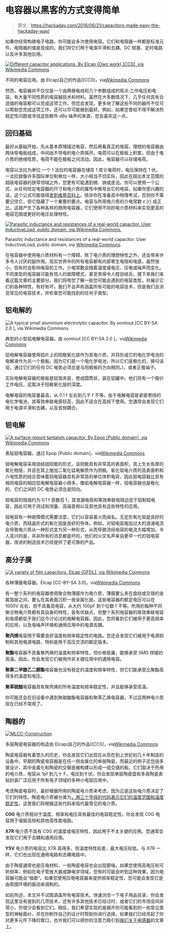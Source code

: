 # 电容器以黑客的方式变得简单

> 原文：<https://hackaday.com/2016/06/21/capacitors-made-easy-the-hackaday-way/>

如果你经常构建电子电路，你可能会多次使用电容。它们和电阻器一样都是标准元件，电阻器的值是现成的。我们将它们用于电源平滑和去耦、DC 阻塞、定时电路以及许多其他应用。

[![Different capacitor applications. By Elcap (Own work) [CC0], via Wikimedia Commons](img/6c9357be179e679d31d2c99152311adf.png)](https://hackaday.com/wp-content/uploads/2016/06/capacitors-overlapping-applications.png) 

不同的电容应用。由 Elcap(自己的作品)[CC0]，via[Wikimedia Commons](https://commons.wikimedia.org/wiki/File:Capacitors-Overlapping-Applications.png)

然而，电容器并不仅仅是一个由两根电线和几个参数组成的斑点:工作电压和电容。有大量不同性质的电容器技术和材料。虽然在大多数情况下，几乎任何具有合适值的电容都可以完成这项工作，但您会发现，更多地了解这些不同的器件不仅可以帮助您完成这项工作，还可以尽可能做到最好。例如，如果您曾经不得不解决热稳定性问题或寻找这些额外 dBs 噪声的来源，您会喜欢这一点。

## 回归基础

最好从基础开始，先从基本原理描述电容，然后再看真正的电容。理想的电容器由两块导电板组成，中间由不导电的电介质隔开。电荷可以在极板上积累，但由于电介质的绝缘性质，电荷不能在极板之间流动。因此，电容器可以存储电荷。

电容以法拉为单位:一个 1 法拉的电容器在储存 1 库仑电荷时，电压保持在 1 伏。一法拉就像许多国际单位制单位一样，大小相当不切实际，因此在超出本文范围的超级电容器的狭窄领域之外，您更有可能遇到微、纳或皮法。你可以使用一个公式，从任何给定电容器的尺寸和电介质的属性中推导出它的电容，如果你感兴趣的话，这个公式可能值得[发到维基百科上](https://en.wikipedia.org/wiki/Capacitance#Capacitors)。除非你在准备高中物理考试，否则你不需要记住它，但它隐藏了一个重要的要点。电容与所用电介质的介电常数 *ε* [r] 成正比，这就产生了各种各样的商用电容器，它们使用不同的电介质材料来实现更高的电容范围或更好的电压处理特性。

[![Parasitic inductance and resistances of a real-world capacitor. User InductiveLoad, public domain, via Wikimedia Commons.](img/21b4c7abc980ca96b9d4b8d5df885593.png)](https://hackaday.com/wp-content/uploads/2016/06/electrolytic_capacitor_model-svg1.png)

Parasitic inductance and resistances of a real-world capacitor. User InductiveLoad, public domain, via [Wikimedia Commons](https://commons.wikimedia.org/wiki/File:Electrolytic_capacitor_model.svg).

在电容器中使用电介质材料有一个障碍，除了电介质的理想特性之外，还会带来许多令人讨厌的副作用。现实世界中的所有电容都有内部寄生电阻和电感，虽然很小，但有时会影响电容的工作。介电常数会随着温度或电压、压电或噪声而变化。不同类型的电容器可能有惊人的故障模式，甚至贵得令人瞠目结舌。接下来我们来看这篇文章的主要部分，我们将带您了解一些您可能会遇到的电容类型，并展示它们的各种特性，有好有坏。我们不会声称涵盖所有可能的电容技术，但是我们会浏览常见的电容技术，并检查您可能找到的任何子类型。

## 铝电解的

![A typical small aluminium electrolytic capacitor. By oomlout [CC BY-SA 2.0 ], via Wikimedia Commons](img/bfe288b66697d366b00d616f6cf9a47f.png)

典型的小型铝电解电容器。由 oomlout [CC BY-SA 2.0 ]，via[Wikimedia Commons](https://commons.wikimedia.org/wiki/File:CAPE-TH-X-UF470-VA_(16236695369).jpg?uselang=en-gb)

铝电解电容器使用铝片上的阳极氧化层作为其电介质，并将形成它的电化学电池的电解液作为另一个极板。因为它们是一个电化学电池，所以它们是极化的，换句话说，通过它们的任何 DC 电势必须总是与阳极板的方向相同。)，或者正极端子。

实际电解电容器的极板是铝箔夹层，卷成圆筒状，装在铝罐中。他们将有一个报价工作电压，这取决于阳极氧化层的深度。

电解电容的电容量最高，从 0.1 f 左右到几千 f 不等。由于电解电容是紧密卷绕的电化学电池，其等效串联电感较高，因此不适合在高频下使用。您通常会发现它们用于电源平滑和去耦，以及音频耦合。

## 钽电解

[![A surface-mount tantalum capacitor. By Epop [Public domain], via Wikimedia Commons](img/fe25afbc1826dbec61c51e3fa5d88606.png)](https://hackaday.com/wp-content/uploads/2016/06/618px-cms_tantalum_capacitor.jpg) 

表贴钽电容器。通过 Epop [Public domain]，via[Wikimedia Commons](https://commons.wikimedia.org/wiki/File:CMS_tantalum_capacitor.JPG?uselang=en-gb)

钽电解电容采用烧结钽阳极的形式，该阳极具有非常高的表面积，其上生长有厚的氧化物层，并且在其上施加二氧化锰电解质作为阴极。氧化钽电介质的高表面积和介电性质的结合意味着钽电容器具有非常高的单位体积电容，因此钽电容器比具有相同电容的相应铝电解电容器小得多。像铝电解电容器一样，钽电容器也是极化的，它们之间的 DC 电势必须总是同向。

钽电容的阻值约为 0.1 f 至数百 f，其泄漏电阻和等效串联电阻远低于铝制钽电容，因此可用于测试和测量、高端音频以及其他具有这些特性的应用。

钽电容有一种故障模式需要注意，它们以容易着火而闻名。无定形氧化钽是良好的电介质，而结晶形式的氧化钽是良好的导体。例如，对钽电容施加过大的浪涌电流会导致电介质从一种形式变为另一种形式，从而导致流经电容的电流大幅增加。令人高兴的是，并非所有的消息都是坏的，他们的火灾名声来自更早一代的钽电容器，改进的制造技术已经提供了更可靠的产品。

## 高分子膜

[![A variety of film capacitors. Elcap [GFDL], via Wikimedia Commons](img/d935ef2dcee0959914a9221177fcb4cd.png)](https://hackaday.com/wp-content/uploads/2016/06/640px-wiki-folkos-p1090317-1.jpg) 

各种薄膜电容器。Elcap [CC-BY-SA 3.0]，via[Wikimedia Commons](https://commons.wikimedia.org/wiki/File:Wiki-Folkos-P1090317-1.jpg)

有一整个系列的电容器使用聚合物薄膜作为电介质，薄膜要么夹在盘绕或交错的金属箔层之间，要么在其表面沉积一层金属化层。这些电容器的额定电压可以在 1000V 左右，但不具备高电容，从大约 100pF 到个位数 f 不等。所用的每种不同聚合物电介质都有其自身的特性，各有优缺点，但整个系列电容器的等效串联电容和电感都低于我们迄今讨论过的电解电容器。因此，您将看到它们被用于更高频率的应用，以及电噪声环境和通用应用中的电源去耦。

**聚丙烯**电容用于需要良好温度和频率稳定性的电路。您还会发现它们被用于电源抑制和其他电源电路，特别是用于高压交流的额定版本。

**聚酯**电容器不具备聚丙烯的温度和频率特性，但价格低廉，能够承受 SMD 焊接的高温。因此，你会发现它们被用作非关键应用中的通用电容。

**聚萘二甲酸乙二醇酯**电容器也没有稳定的温度和频率特性，但它们能承受比聚酯高得多的温度和电压。

**聚苯硫醚**电容器具有聚丙烯的所有温度和频率稳定性，并且能够承受高温。

你可能还会在旧设备中遇到聚碳酸酯电容器和聚苯乙烯电容器，不过这两种电介质现在已经不常用了。

## 陶器的

[![MLCC-Construction](img/f40fe3990661b0ff8881dd1bafbf1a5b.png)](https://hackaday.com/wp-content/uploads/2016/06/mlcc-construction.png) 

多层陶瓷电容器的构造由 Elcap(自己的作品)[CC0]，via[Wikimedia Commons](https://commons.wikimedia.org/wiki/File:MLCC-Construction.png)

陶瓷电容器有着悠久的历史，你会发现它们出现在从现在到上世纪初几十年制造的设备中。早期的陶瓷电容器是在任一侧金属化的单层陶瓷，而最近的例子还包括多层设计，其中金属化和陶瓷的交替层被构建以形成一组交错的板。它们取决于所用的电介质，电容从 1pf 到几十 F，电压到千伏。你会发现单层陶瓷盘和多层陶瓷表贴封装广泛应用于所有电子领域的多种小电容应用中。

考虑陶瓷电容时，最好根据所用的陶瓷电介质来考虑，因为正是这些电介质决定了它们的特性。陶瓷电介质被分类为[，用三个字母的代码表示它们的温度范围和温度稳定性](https://www.element14.com/community/docs/DOC-24189/l/ceramic-capacitor-dielectric-codes)，这里我们将根据这些代码来指代最常见的电介质。

**C0G** 电介质相对于温度、频率和电压具有最佳的电容稳定性。你会发现 C0G 电容用于谐振高频和其他高性能电路。

**X7R** 电介质不具有 C0G 的温度或电压特性，因此用于不太关键的应用。您通常会发现它们用于去耦和通用应用。

**Y5V** 电介质的电容比 X7R 高得多，但温度特性较差，最大电压较低。与 X7R 一样，它们也出现在通用电路和去耦电路中。

由于陶瓷通常也是压电材料，一些陶瓷电容也会出现颤噪。如果您使用高电压和可听频率，例如在电子管放大器或静电学领域，您有时可能会听到这种效果，因为电容器可能会“唱歌”。如果您使用压电电容器来提供频率稳定性，您可能会发现它是由周围环境的振动来调制的。

如前所述，本文并不试图涵盖所有电容技术。快速浏览一下电子用品目录，你会发现这里没有提到的几项技术，还有许多其他技术已经过时，或者它们的市场空间非常小，你很少会看到它们。相反，我们希望实现的是揭开你可能看到的一些常见类型的神秘面纱，并在你制作自己的设计时帮助你进行选择。如果我们已经吊起了你对更多元件下降的胃口，也许我们可以把你的注意力吸引到[我们关于电感器](https://hackaday.com/2016/04/14/most-of-what-you-wish-you-knew-about-coils-of-wire-but-were-afraid-to-ask/)的文章上。